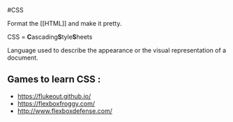 #CSS

Format the [[HTML]] and make it pretty.

CSS = **C**ascading**S**tyle**S**heets

Language used to describe the appearance or the visual representation of a document.

## Games to learn CSS :
- https://flukeout.github.io/
- https://flexboxfroggy.com/
- http://www.flexboxdefense.com/